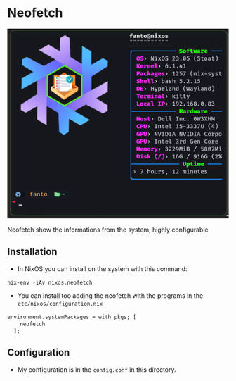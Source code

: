 # Neofetch

<p align="center">
    <img src="images/neofetch.png">
</p>

Neofetch show the informations from the system, highly configurable

## Installation

- In NixOS you can install on the system with this command:

```shell
nix-env -iAv nixos.neofetch
```

- You can install too adding the neofetch with the programs in the `etc/nixos/configuration.nix`

```shell
environment.systemPackages = with pkgs; [
    neofetch
  ];
```

## Configuration

- My configuration is in the `config.conf` in this directory.